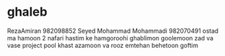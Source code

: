 # ghaleb
RezaAmiran 982098852
Seyed Mohammad Mohammadi 982070491
ostad ma hamoon 2 nafari hastim ke hamgoroohi ghablimon goolemoon zad va vase project pool khast azamoon va rooz emtehan behetoon goftim
